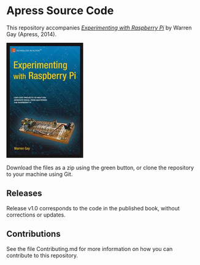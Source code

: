 # Apress Source Code

This repository accompanies [*Experimenting with Raspberry Pi*](http://www.apress.com/9781484207703) by Warren  Gay (Apress, 2014).

![Cover image](9781484207703.jpg)

Download the files as a zip using the green button, or clone the repository to your machine using Git.

## Releases

Release v1.0 corresponds to the code in the published book, without corrections or updates.

## Contributions

See the file Contributing.md for more information on how you can contribute to this repository.
